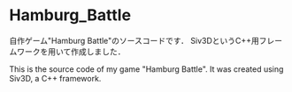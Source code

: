 # Hamburg_Battle
自作ゲーム"Hamburg Battle"のソースコードです．
Siv3DというC++用フレームワークを用いて作成しました．

This is the source code of my game "Hamburg Battle".
It was created using Siv3D, a C++ framework.
